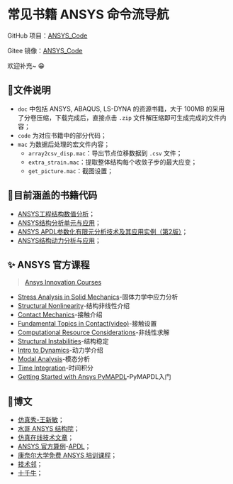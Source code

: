 # 常见书籍 ANSYS 命令流导航
GitHub 项目：[ANSYS_Code](https://github.com/Wanggs2418/ANSYS_Code)

Gitee 镜像：[ANSYS_Code](https://gitee.com/Ruliyjlu/ANSYS_Code/tree/main)

欢迎补充~ &#x1F601;



##  &#x1F375;文件说明

- `doc` 中包括 ANSYS, ABAQUS, LS-DYNA 的资源书籍，大于 100MB 的采用了分卷压缩，下载完成后，直接点击 `.zip` 文件解压缩即可生成完成的文件内容；
- `code` 为对应书籍中的部分代码；
- `mac` 为数据后处理的宏文件内容；
  - `array2csv_disp.mac`：导出节点位移数据到 `.csv` 文件；
  - `extra_strain.mac`：提取整体结构每个收敛子步的最大应变；
  - `get_picture.mac`：截图设置；



## &#x1F680;目前涵盖的书籍代码

- [ANSYS工程结构数值分析](https://book.douban.com/subject/2329056/)；
- [ANSYS结构分析单元与应用](https://book.douban.com/subject/6887445/)；
- [ANSYS APDL参数化有限元分析技术及其应用实例（第2版）](https://book.douban.com/subject/30858076/)；
- [ANSYS结构动力分析与应用](https://book.douban.com/subject/30168499/)；



##  &#x2728; ANSYS 官方课程

> [Ansys Innovation Courses](https://courses.ansys.com/)

- [Stress Analysis in Solid Mechanics](https://courses.ansys.com/index.php/courses/stress-analysis/)-固体力学中应力分析
- [Structural Nonlinearity](https://courses.ansys.com/index.php/courses/structural-nonlinearity/)-结构非线性介绍
- [Contact Mechanics](https://courses.ansys.com/index.php/courses/contact-mechanics/)-接触介绍
- [Fundamental Topics in Contact(video)](https://courses.ansys.com/index.php/courses/fundamental-topics-in-contact/)-接触设置
- [Computational Resource Considerations](https://courses.ansys.com/index.php/courses/computational-resource-considerations-recommended/)-非线性求解
- [Structural Instabilities](https://courses.ansys.com/index.php/courses/structural-instabilities/)-结构稳定
- [Intro to Dynamics](https://courses.ansys.com/index.php/courses/structural-dynamics/)-动力学介绍
- [Modal Analysis](https://courses.ansys.com/index.php/courses/modal-analysis/)-模态分析
- [Time Integration](https://innovationspace.ansys.com/product/time-integration/)-时间积分
- [Getting Started with Ansys PyMAPDL](https://innovationspace.ansys.com/product/getting-started-with-ansys-pymapdl/)-PyMAPDL入门



## &#x1F390;博文

- [仿真秀-王新敏](https://www.fangzhenxiu.com/expert/pro_204400/)；
- [水哥 ANSYS 结构院](https://fscae.com/)；
- [仿真在线技术文章](http://www.1cae.com/cae_cad_tech.htm)；
- [ANSYS 官方算例](https://ansyshelp.ansys.com/account/secured?returnurl=/Views/Secured/prod_page.html?pn=Verification%20Manuals&pid=VerificationManuals&lang=en)-[APDL](https://ansyshelp.ansys.com/account/secured?returnurl=/Views/Secured/corp/v232/en/ans_vm/Hlp_V_VMTOC.html)；
- [康奈尔大学免费 ANSYS 培训课程](http://www.1cae.com/a/ansys/50/ansys-training-7360.htm)；
- [技术邻](https://www.jishulink.com/)；
- [十千牛](https://www.10kn.com/)；
